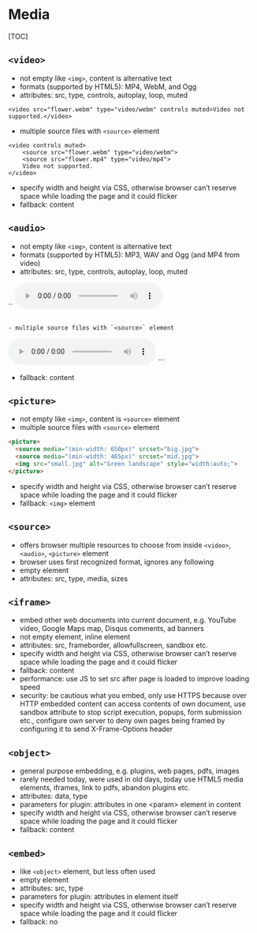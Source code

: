 # Media

[TOC]



## `<video>`

- not empty like `<img>`, content is alternative text
- formats (supported by HTML5): MP4, WebM, and Ogg
- attributes: src, type, controls, autoplay, loop, muted

```
<video src="flower.webm" type="video/webm" controls muted>Video not supported.</video>
```

- multiple source files with `<source>` element

```
<video controls muted>
    <source src="flower.webm" type="video/webm">
    <source src="flower.mp4" type="video/mp4">
    Video not supported.
</video>
```

- specify width and height via CSS, otherwise browser can’t reserve space while loading the page and it could flicker
- fallback: content



## `<audio>`

- not empty like `<img>`, content is alternative text
- formats (supported by HTML5): MP3, WAV and Ogg (and MP4 from video)
- attributes: src, type, controls, autoplay, loop, muted

``
<audio src="song.mp3" type="audio/mpeg" controls>Audio not supported.</audio>
```

- multiple source files with `<source>` element

```
<audio controls>
	<source src="song.ogg" type="audio/ogg">
	<source src="song.mp3" type="audio/mpeg">
    Audio not supported.
</audio>
```

- fallback: content



## `<picture>`

- not empty like `<img>`, content is `<source>` element
- multiple source files with `<source>` element

```html
<picture>
  <source media="(min-width: 650px)" srcset="big.jpg">
  <source media="(min-width: 465px)" srcset="mid.jpg">
  <img src="small.jpg" alt="Green landscape" style="width:auto;">
</picture>
```

- specify width and height via CSS, otherwise browser can’t reserve space while loading the page and it could flicker
- fallback: `<img>` element



## `<source>`

- offers browser multiple resources to choose from inside `<video>`, `<audio>`, `<picture>` element
- browser uses first recognized format, ignores any following
- empty element
- attributes: src, type, media, sizes



## `<iframe>`

- embed other web documents into current document, e.g. YouTube video, Google Maps map, Disqus comments, ad banners
- not empty element, inline element
- attributes: src, frameborder, allowfullscreen, sandbox etc.
- specify width and height via CSS, otherwise browser can’t reserve space while loading the page and it could flicker
- fallback: content
- performance: use JS to set src after page is loaded to improve loading speed
- security: be cautious what you embed, only use HTTPS because over HTTP embedded content can access contents of own document, use sandbox attribute to stop script execution, popups, form submission etc., configure own server to deny own pages being framed by configuring it to send X-Frame-Options header



## `<object>`

- general purpose embedding, e.g. plugins, web pages, pdfs, images
- rarely needed today, were used in old days, today use HTML5 media elements, iframes, link to pdfs, abandon plugins etc.
- attributes: data, type
- parameters for plugin: attributes in one \<param\> element in content
- specify width and height via CSS, otherwise browser can’t reserve space while loading the page and it could flicker
- fallback: content



## `<embed>`

- like `<object>` element, but less often used
- empty element
- attributes: src, type
- parameters for plugin: attributes in element itself
- specify width and height via CSS, otherwise browser can’t reserve space while loading the page and it could flicker
- fallback: no

